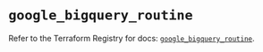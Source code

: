 # `google_bigquery_routine`

Refer to the Terraform Registry for docs: [`google_bigquery_routine`](https://registry.terraform.io/providers/hashicorp/google/5.23.0/docs/resources/bigquery_routine).
